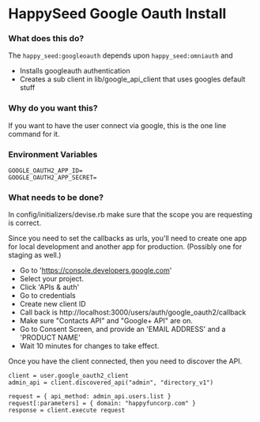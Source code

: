 HappySeed Google Oauth Install
====================

### What does this do?

The `happy_seed:googleoauth` depends upon `happy_seed:omniauth` and

* Installs googleauth authentication
* Creates a sub client in lib/google_api_client that uses googles default stuff

### Why do you want this?

If you want to have the user connect via google, this is the one line command for it.

### Environment Variables

```
GOOGLE_OAUTH2_APP_ID=
GOOGLE_OAUTH2_APP_SECRET=
```

### What needs to be done?

In config/initializers/devise.rb make sure that the scope you are requesting is correct.

Since you need to set the callbacks as urls, you'll need to create one app for local development and another app for production.  (Possibly one for staging as well.)

- Go to 'https://console.developers.google.com'
- Select your project.
- Click 'APIs & auth'
- Go to credentials
- Create new client ID
- Call back is http://localhost:3000/users/auth/google_oauth2/callback
- Make sure "Contacts API" and "Google+ API" are on.
- Go to Consent Screen, and provide an 'EMAIL ADDRESS' and a 'PRODUCT NAME'
- Wait 10 minutes for changes to take effect.

Once you have the client connected, then you need to discover the API.

```
client = user.google_oauth2_client
admin_api = client.discovered_api("admin", "directory_v1")

request = { api_method: admin_api.users.list }
request[:parameters] = { domain: "happyfuncorp.com" }
response = client.execute request
```